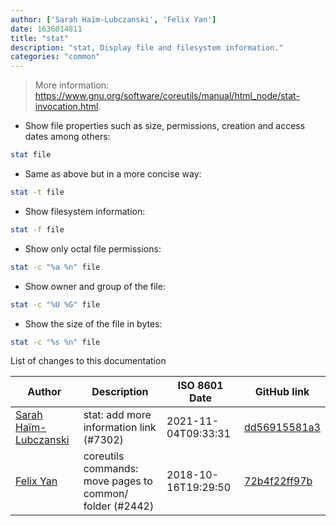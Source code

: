 ```yaml
---
author: ['Sarah Haïm-Lubczanski', 'Felix Yan']
date: 1636014811
title: "stat"
description: "stat, Display file and filesystem information."
categories: "common"
---
```

> More information: <https://www.gnu.org/software/coreutils/manual/html_node/stat-invocation.html>.

- Show file properties such as size, permissions, creation and access dates among others:

```bash
stat file
```

- Same as above but in a more concise way:

```bash
stat -t file
```

- Show filesystem information:

```bash
stat -f file
```

- Show only octal file permissions:

```bash
stat -c "%a %n" file
```

- Show owner and group of the file:

```bash
stat -c "%U %G" file
```

- Show the size of the file in bytes:

```bash
stat -c "%s %n" file
```
List of changes to this documentation


Author | Description | ISO 8601 Date | GitHub link
------|-----|-----|-----
[Sarah Haïm-Lubczanski](mailto:205895+mere-teresa@users.noreply.github.com) | stat: add more information link (#7302) | 2021-11-04T09:33:31 | [dd56915581a3](https://github.com/tldr-pages/tldr/commit/dd56915581a346ca33304eee108bb5e153d03a62)
[Felix Yan](mailto:felixonmars@archlinux.org) | coreutils commands: move pages to common/ folder (#2442) | 2018-10-16T19:29:50 | [72b4f22ff97b](https://github.com/tldr-pages/tldr/commit/72b4f22ff97b1890344f2af870ad3d1c89a3f0b5)


